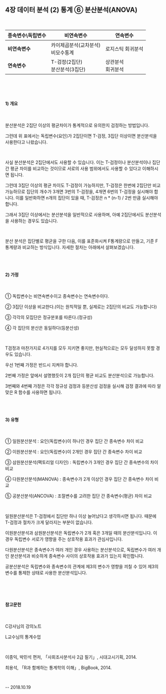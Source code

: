 ## 4장 데이터 분석 (2) 통계 ⑥ 분산분석(ANOVA)

​     

| 종속변수\독립변수 | 비연속변수                             | 연속변수               |
| ----------------- | -------------------------------------- | ---------------------- |
| **비연속변수**    | 카이제곱분석(교차분석)<br />비모수통계 | 로지스틱 회귀분석      |
| **연속변수**      | T-검정(2집단)<br />분산분석(3집단)     | 상관분석<br />회귀분석 |

​      

​  

#### 1) 개요

​ 

분산분석은 2집단 이상의 평균차이가 통계적으로 유의한지 검정하는 방법입니다.

그런데 위 표에서는 독립변수(요인)가 2집단이면 T-검정, 3집단 이상이면 분산분석을 사용한다고 나왔습니다. 

​  

사실 분산분석은 2집단에서도 사용할 수 있습니다. 이는 T-검정이나 분산분석이나 집단 간 평균 차이를 비교하는 것이므로 서로의 사용 범위에서도 사용할 수 있다고 이해하시면 됩니다.

그런데 3집단 이상의 평균 차이도 T-검정이 가능하지만, T-검정은 한번에 2집단만 비교 가능하므로 집단의 개수가 3개면 3번의 T-검정을, 4개면 6번의 T-검정을 실시해야 합니다. 이를 일반화하면 n개의 집단이 있을 때, T-검정은 n * (n-1) / 2번 만큼 실시해야 합니다.

그래서 3집단 이상에서는 분산분석을 일반적으로 사용하며, 아예 2집단에서도 분산분석을 사용하는 경우도 있습니다.

​  

분산 분석은 집단별로 평균을 구한 다음, 이를 표준화시켜 F통계량으로 만들고, 기준 F통계량과 비교하는 방식입니다. 자세한 절차는 아래에서 살펴보겠습니다.

​  
​     

#### 2) 가정

​  

① 독립변수는 비연속변수이고 종속변수는 연속변수이다.

② 3집단 이상을 비교한다.(이는 원칙적일 뿐, 실제로는 2집단의 비교도 가능합니다)

③ 각각의 모집단은 정규분포를 따른다.(정규성)

④ 각 집단의 분산은 동일하다(등분산성)

​     

T검정과 마찬가지로 4가지를 모두 지키면 좋지만, 현실적으로는 모두 달성하지 못할 경우도 있습니다.

우선 1번째 가정은 반드시 지켜야 합니다.

2번째 가정은 앞에서 설명했듯이 2개 집단의 평균 비교도 분산분석으로 가능합니다.

3번째와 4번째 가정은 각각 정규성 검정과 등분산성 검정을 실시해 검정 결과에 따라 알맞은 R 함수를 사용하면 됩니다.

​  
​     

#### 3) 유형

​  

① 일원분산분석 : 요인(독립변수)이 하나인 경우 집단 간 종속변수 차이 비교

② 이원분산분석 : 요인(독립변수)이 2개인 경우 집단 간 종속변수 차이 비교

③ 삼원분산분석(팩토리얼 디자인) : 독립변수가 3개인 경우 집단 간 종속변수의 차이 비교

④ 다원분산분석(MANOVA) : 종속변수가 2개 이상인 경우 집단 간 종속변수 차이 비교

⑤ 공분산분석(ANCOVA) : 조절변수를 고려한 집단 간 종속변수(평균) 차이 비교

​     

일원분산분석은 T-검정에서 집단만 하나 이상 늘어났다고 생각하시면 됩니다. 때문에 T-검정과 절차가 크게 달라지는 부분이 없습니다.

이원분산분석과 삼원분산분석은 독립변수가 2개 혹은 3개일 때의 분산분석입니다. 이 경우 독립변수 서로가 영향을 주는 상호작용 효과가 관심사입니다.  

다원분산분석은 종속변수가 여러 개인 경우 사용하는 분산분석으로, 독립변수가 여러 개인 분산분석과 비슷하게 종속변수 사이의 상호작용 효과가 있는지 확인합니다.

공분산분석은 독립변수와 종속변수의 관계에 제3의 변수가 영향을 끼칠 수 있어 제3의 변수를 통제한 상태로 사용한 분산분석입니다.

​  

​   

#### 참고문헌

​     

C강사님의 강의노트

L교수님의 통계수업

​     

이종익, 박민석 편저, 「사회조사분석사 2급 필기」, 시대고시기획, 2014.

최용석, 「R과 함께하는 통계학의 이해」, BigBook, 2014.

​  

-- 2018.10.19
